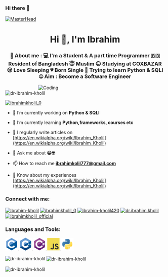 ### Hi there 👋

[![MasterHead](https://media.licdn.com/dms/image/D563DAQFIJGy_J4EvYA/image-scale_191_1128/0/1666883668428?e=1675425600&v=beta&t=q5S0E-n5z-gDvzZPdOvK7oorksu-JESWk3DdbbvU2ss)](https://codegrills.in)
<h1 align="center">Hi 👋, I'm Ibrahim</h1>
<h3 align="center">🤠 About me : 💻 I'm a Student & A part time Programmer 🇧🇩 Resident of Bangladesh 😇 Muslim 😐 Studying at COXBAZAR 😪 Love Sleeping 💔 Born Single 🐍 Trying to learn Python & SQLI 🤐 Aim : Become a Software Engineer</h3>
<img align="right" alt="Coding" width="400" src="https://media.tenor.com/rePDfDWO3XoAAAAd/hacking.gif">

<p align="left"> <img src="https://komarev.com/ghpvc/?username=dr-ibrahim-kholil&label=Profile%20views&color=0e75b6&style=flat" alt="dr-ibrahim-kholil" /> </p>

<p align="left"> <a href="https://twitter.com/ibrahimkholil_0" target="blank"><img src="https://img.shields.io/twitter/follow/ibrahimkholil_0?logo=twitter&style=for-the-badge" alt="ibrahimkholil_0" /></a> </p>

- 🔭 I’m currently working on **Python & SQLI**

- 🌱 I’m currently learning **Python,frameworks, courses etc**

- 📝 I regularly write articles on [https://en.wikialpha.org/wiki/Ibrahim_Kholil](https://en.wikialpha.org/wiki/Ibrahim_Kholil)

- 💬 Ask me about **😀🤓**

- 📫 How to reach me **ibrahimkolil777@gmail.com**

- 📄 Know about my experiences [https://en.wikialpha.org/wiki/Ibrahim_Kholil](https://en.wikialpha.org/wiki/Ibrahim_Kholil)

<h3 align="left">Connect with me:</h3>
<p align="left">
<a href="https://dev.to/ibrahim-kholil" target="blank"><img align="center" src="https://raw.githubusercontent.com/rahuldkjain/github-profile-readme-generator/master/src/images/icons/Social/devto.svg" alt="ibrahim-kholil" height="30" width="40" /></a>
<a href="https://twitter.com/ibrahimkholil_0" target="blank"><img align="center" src="https://raw.githubusercontent.com/rahuldkjain/github-profile-readme-generator/master/src/images/icons/Social/twitter.svg" alt="ibrahimkholil_0" height="30" width="40" /></a>
<a href="https://linkedin.com/in/ibrahim-kholil420" target="blank"><img align="center" src="https://raw.githubusercontent.com/rahuldkjain/github-profile-readme-generator/master/src/images/icons/Social/linked-in-alt.svg" alt="ibrahim-kholil420" height="30" width="40" /></a>
<a href="https://fb.com/dr.ibrahim.kholil" target="blank"><img align="center" src="https://raw.githubusercontent.com/rahuldkjain/github-profile-readme-generator/master/src/images/icons/Social/facebook.svg" alt="dr.ibrahim.kholil" height="30" width="40" /></a>
<a href="https://instagram.com/ibrahimkholil_official" target="blank"><img align="center" src="https://raw.githubusercontent.com/rahuldkjain/github-profile-readme-generator/master/src/images/icons/Social/instagram.svg" alt="ibrahimkholil_official" height="30" width="40" /></a>
</p>

<h3 align="left">Languages and Tools:</h3>
<p align="left"> <a href="https://www.cprogramming.com/" target="_blank" rel="noreferrer"> <img src="https://raw.githubusercontent.com/devicons/devicon/master/icons/c/c-original.svg" alt="c" width="40" height="40"/> </a> <a href="https://www.w3schools.com/cpp/" target="_blank" rel="noreferrer"> <img src="https://raw.githubusercontent.com/devicons/devicon/master/icons/cplusplus/cplusplus-original.svg" alt="cplusplus" width="40" height="40"/> </a> <a href="https://www.w3schools.com/cs/" target="_blank" rel="noreferrer"> <img src="https://raw.githubusercontent.com/devicons/devicon/master/icons/csharp/csharp-original.svg" alt="csharp" width="40" height="40"/> </a> <a href="https://developer.mozilla.org/en-US/docs/Web/JavaScript" target="_blank" rel="noreferrer"> <img src="https://raw.githubusercontent.com/devicons/devicon/master/icons/javascript/javascript-original.svg" alt="javascript" width="40" height="40"/> </a> <a href="https://www.python.org" target="_blank" rel="noreferrer"> <img src="https://raw.githubusercontent.com/devicons/devicon/master/icons/python/python-original.svg" alt="python" width="40" height="40"/> </a> </p>

<p><img align="left" src="https://github-readme-stats.vercel.app/api/top-langs?username=dr-ibrahim-kholil&show_icons=true&locale=en&layout=compact" alt="dr-ibrahim-kholil" /></p>

<p>&nbsp;<img align="center" src="https://github-readme-stats.vercel.app/api?username=dr-ibrahim-kholil&show_icons=true&locale=en" alt="dr-ibrahim-kholil" /></p>

<p><img align="center" src="https://github-readme-streak-stats.herokuapp.com/?user=dr-ibrahim-kholil&" alt="dr-ibrahim-kholil" /></p>




